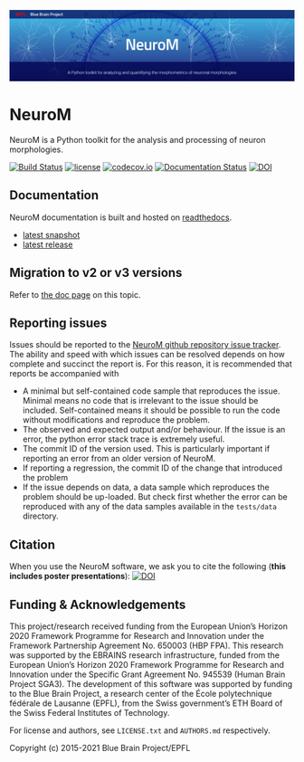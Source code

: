 <!--
 Copyright (c) 2015, Ecole Polytechnique Federale de Lausanne, Blue Brain Project
 All rights reserved.

 This file is part of NeuroM <https://github.com/BlueBrain/NeuroM>

 Redistribution and use in source and binary forms, with or without
 modification, are permitted provided that the following conditions are met:

     1. Redistributions of source code must retain the above copyright
        notice, this list of conditions and the following disclaimer.
     2. Redistributions in binary form must reproduce the above copyright
        notice, this list of conditions and the following disclaimer in the
        documentation and/or other materials provided with the distribution.
     3. Neither the name of the copyright holder nor the names of
        its contributors may be used to endorse or promote products
        derived from this software without specific prior written permission.

 THIS SOFTWARE IS PROVIDED BY THE COPYRIGHT HOLDERS AND CONTRIBUTORS "AS IS" AND
 ANY EXPRESS OR IMPLIED WARRANTIES, INCLUDING, BUT NOT LIMITED TO, THE IMPLIED
 WARRANTIES OF MERCHANTABILITY AND FITNESS FOR A PARTICULAR PURPOSE ARE
 DISCLAIMED. IN NO EVENT SHALL THE COPYRIGHT HOLDER OR CONTRIBUTORS BE LIABLE FOR ANY
 DIRECT, INDIRECT, INCIDENTAL, SPECIAL, EXEMPLARY, OR CONSEQUENTIAL DAMAGES
 (INCLUDING, BUT NOT LIMITED TO, PROCUREMENT OF SUBSTITUTE GOODS OR SERVICES;
 LOSS OF USE, DATA, OR PROFITS; OR BUSINESS INTERRUPTION) HOWEVER CAUSED AND
 ON ANY THEORY OF LIABILITY, WHETHER IN CONTRACT, STRICT LIABILITY, OR TORT
 (INCLUDING NEGLIGENCE OR OTHERWISE) ARISING IN ANY WAY OUT OF THE USE OF THIS
 SOFTWARE, EVEN IF ADVISED OF THE POSSIBILITY OF SUCH DAMAGE.
 -->
![NeuroM Logo](doc/source/logo/NeuroM.jpg)

# NeuroM

NeuroM is a Python toolkit for the analysis and processing of neuron morphologies.


[![Build Status](https://travis-ci.org/BlueBrain/NeuroM.svg?branch=master)](https://travis-ci.org/BlueBrain/NeuroM)
[![license](https://img.shields.io/pypi/l/neurom.svg)](https://github.com/BlueBrain/NeuroM/blob/master/LICENSE.txt)
[![codecov.io](https://codecov.io/github/BlueBrain/NeuroM/coverage.svg?branch=master)](https://codecov.io/github/BlueBrain/NeuroM?branch=master)
[![Documentation Status](https://readthedocs.org/projects/neurom/badge/?version=latest)](http://neurom.readthedocs.io/en/latest/?badge=latest)
[![DOI](https://zenodo.org/badge/DOI/10.5281/zenodo.597333.svg)](https://doi.org/10.5281/zenodo.597333)

## Documentation

NeuroM documentation is built and hosted on [readthedocs](https://readthedocs.org/).

* [latest snapshot](http://neurom.readthedocs.org/en/latest/)
* [latest release](http://neurom.readthedocs.org/en/stable/)

## Migration to v2 or v3 versions

Refer to [the doc page](https://neurom.readthedocs.io/en/latest/migration.html) on this topic.

## Reporting issues

Issues should be reported to the
[NeuroM github repository issue tracker](https://github.com/BlueBrain/NeuroM/issues).
The ability and speed with which issues can be resolved depends on how complete and
succinct the report is. For this reason, it is recommended that reports be accompanied
with
* A minimal but self-contained code sample that reproduces the issue. Minimal means no
  code that is irrelevant to the issue should be included. Self-contained means it should
  be possible to run the code without modifications and reproduce the problem.
* The observed and expected output and/or behaviour. If the issue is an error, the python
  error stack trace is extremely useful.
* The commit ID of the version used. This is particularly important if reporting an error
  from an older version of NeuroM.
* If reporting a regression, the commit ID of the change that introduced the problem
* If the issue depends on data, a data sample which reproduces the problem should be
  up-loaded. But check first whether the error can be reproduced with any of the data
  samples available in the `tests/data` directory.

## Citation

When you use the NeuroM software, we ask you to cite the following (**this includes poster presentations**):
[![DOI](https://zenodo.org/badge/DOI/10.5281/zenodo.597333.svg)](https://doi.org/10.5281/zenodo.597333)


## Funding & Acknowledgements

This project/research received funding from the European Union’s Horizon 2020 Framework Programme for Research and Innovation under the Framework Partnership Agreement No. 650003 (HBP FPA). 
This research was supported by the EBRAINS research infrastructure, funded from the European
Union’s Horizon 2020 Framework Programme for Research and Innovation under the Specific Grant
Agreement No. 945539 (Human Brain Project SGA3).
The development of this software was supported by funding to the Blue Brain Project, a research center of the École polytechnique fédérale de Lausanne (EPFL), from the Swiss government’s ETH Board of the Swiss Federal Institutes of Technology.

For license and authors, see `LICENSE.txt` and `AUTHORS.md` respectively.

Copyright (c) 2015-2021 Blue Brain Project/EPFL

